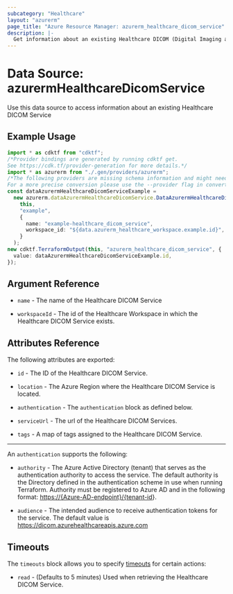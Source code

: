 ```yaml
---
subcategory: "Healthcare"
layout: "azurerm"
page_title: "Azure Resource Manager: azurerm_healthcare_dicom_service"
description: |-
  Get information about an existing Healthcare DICOM (Digital Imaging and Communications in Medicine) Service
---
```


# Data Source: azurermHealthcareDicomService

Use this data source to access information about an existing Healthcare DICOM Service

## Example Usage

```typescript
import * as cdktf from "cdktf";
/*Provider bindings are generated by running cdktf get.
See https://cdk.tf/provider-generation for more details.*/
import * as azurerm from "./.gen/providers/azurerm";
/*The following providers are missing schema information and might need manual adjustments to synthesize correctly: azurerm.
For a more precise conversion please use the --provider flag in convert.*/
const dataAzurermHealthcareDicomServiceExample =
  new azurerm.dataAzurermHealthcareDicomService.DataAzurermHealthcareDicomService(
    this,
    "example",
    {
      name: "example-healthcare_dicom_service",
      workspace_id: "${data.azurerm_healthcare_workspace.example.id}",
    }
  );
new cdktf.TerraformOutput(this, "azurerm_healthcare_dicom_service", {
  value: dataAzurermHealthcareDicomServiceExample.id,
});

```

## Argument Reference

*   `name` - The name of the Healthcare DICOM Service

*   `workspaceId` - The id of the Healthcare Workspace in which the Healthcare DICOM Service exists.

## Attributes Reference

The following attributes are exported:

*   `id` - The ID of the Healthcare DICOM Service.

*   `location` - The Azure Region where the Healthcare DICOM Service is located.

*   `authentication` - The `authentication` block as defined below.

*   `serviceUrl` - The url of the Healthcare DICOM Services.

*   `tags` - A map of tags assigned to the Healthcare DICOM Service.

***

An `authentication` supports the following:

*   `authority` - The Azure Active Directory (tenant) that serves as the authentication authority to access the service. The default authority is the Directory defined in the authentication scheme in use when running Terraform.
    Authority must be registered to Azure AD and in the following format: <https://{Azure-AD-endpoint}/{tenant-id>}.

*   `audience` - The intended audience to receive authentication tokens for the service. The default value is <https://dicom.azurehealthcareapis.azure.com>

## Timeouts

The `timeouts` block allows you to specify [timeouts](https://www.terraform.io/language/resources/syntax#operation-timeouts) for certain actions:

* `read` - (Defaults to 5 minutes) Used when retrieving the Healthcare DICOM Service.
